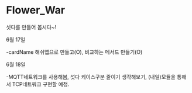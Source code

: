 # Flower_War

섯다를 만들어 봅시다~!

6월 17일

-cardName 해쉬맵으로 만들고(O), 비교하는 메서드 만들기(O)

6월 18일

-MQTT네트워크를 사용해봄, 섯다 케이스구분 줄이기 생각해보기, (내일)모듈을 통해서 TCP네트워크 구현할 예정.
